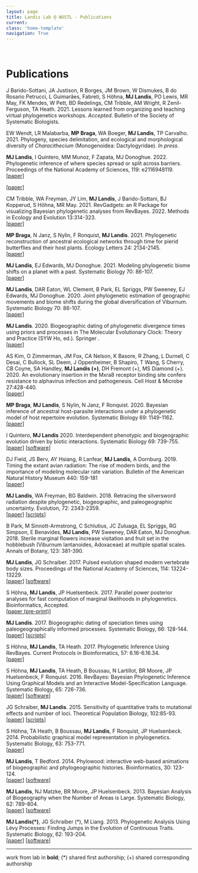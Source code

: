 ```yaml
---
layout: page
title: Landis Lab @ WUSTL - Publications
current:
class: 'home-template'
navigation: True
---
```




<br>

# Publications

J Barido-Sottani, JA Justison, R Borges, JM Brown, W Dismukes, B do Rosario Petrucci, L Guimarães, Fabreti, S Höhna, **MJ Landis**, PO Lewis, MR May, FK Mendes, W Pett, BD Redelings, CM Tribble, AM Wright, R Zenil-Ferguson, TA Heath. 2021. Lessons learned from organizing and teaching virtual phylogenetics workshops. *Accepted*. Bulletin of the Society of Systematic Biologists.

EW Wendt, LR Malabarba, **MP Braga**, WA Boeger, **MJ Landis**, TP Carvalho. 2021. Phylogeny, species delimitation, and ecological and morphological diversity of *Characithecium* (Monogenoidea: Dactylogyridae). *In press.*<br>

**MJ Landis**, I Quintero, MM Munoz, F Zapata, MJ Donoghue. 2022. Phylogenetic inference of where species spread or split
across barriers. Proceedings of the National Academy of Sciences, 119: e2116948119.<br>
[[paper](https://raw.githubusercontent.com/landislab/landislab.github.io/master/assets/research/pdf/Landis_et_al_2022_PNAS_FIG_biogeo_model.pdf)]

[[paper](https://raw.githubusercontent.com/landislab/landislab.github.io/master/assets/research/pdf/Wendt_et_al_2022_Parasitology_Characithecium.pdf)]

CM Tribble, WA Freyman, JY Lim, **MJ Landis**, J Barido-Sottani, BJ Kopperud, S Höhna, MR May. 2021. RevGadgets: an R Package for visualizing Bayesian phylogenetic analyses from RevBayes. 2022. Methods in Ecology and Evolution 13:314-323.<br>
[[paper](https://raw.githubusercontent.com/landislab/landislab.github.io/master/assets/research/pdf/Tribble_et_al_2021_bioRxiv_revgadgets.pdf)]

**MP Braga**, N Janz, S Nylin, F Ronquist, **MJ Landis**. 2021. Phylogenetic reconstruction of ancestral ecological networks through time for pierid butterflies and their host plants. Ecology Letters 24: 2134-2145.<br>
[[paper](https://raw.githubusercontent.com/landislab/landislab.github.io/master/assets/research/pdf/Braga_et_al_2021_EcolLett_evol_network.pdf)]

**MJ Landis**, EJ Edwards, MJ Donoghue. 2021. Modeling phylogenetic biome shifts on a planet with a past. Systematic Biology 70: 86-107.<br>
[[paper](https://raw.githubusercontent.com/landislab/landislab.github.io/master/assets/research/pdf/Landis_et_al_2021_SystBiol_biome_shift.pdf)]

**MJ Landis**, DAR Eaton, WL Clement, B Park, EL Spriggs, PW Sweeney, EJ Edwards, MJ Donoghue. 2020. Joint phylogenetic estimation of geographic movements and biome shifts during the global diversification of Viburnum. Systematic Biology 70: 86-107.<br>
[[paper](https://raw.githubusercontent.com/landislab/landislab.github.io/master/assets/research/pdf/Landis_et_al_2021_SystBiol_viburnum_phylo.pdf)]

**MJ Landis**. 2020. Biogeographic dating of phylogenetic divergence times using priors and processes in The Molecular Evolutionary Clock: Theory and Practice (SYW Ho, ed.). Springer .<br>
[[paper](https://raw.githubusercontent.com/landislab/landislab.github.io/master/assets/research/pdf/Landis_2020_biogeo_dating_chapter.pdf)]

AS Kim, O Zimmerman, JM Fox, CA Nelson, K Basore, R Zhang, L Durnell, C Desai, C Bullock, SL Deem, J Oppenheimer, B Shapiro, T Wang, S Cherry, CB Coyne, SA Handley, **MJ Landis (+)**, DH Fremont (+), MS Diamond (+). 2020. An evolutionary insertion in the Mxra8 receptor binding site confers resistance to alphavirus infection and pathogenesis. Cell Host & Microbe 27:428-440.<br>
[[paper](https://raw.githubusercontent.com/landislab/landislab.github.io/master/assets/research/pdf/Kim_et_al_2020_CellHostMicrobe_alphavirus.pdf)]

**MP Braga**, **MJ Landis**, S Nylin, N Janz, F Ronquist. 2020. Bayesian inference of ancestral host-parasite interactions under a phylogenetic model of host repertoire evolution. Systematic Biology 69: 1149-1162.<br>
[[paper](https://raw.githubusercontent.com/landislab/landislab.github.io/master/assets/research/pdf/Braga_et_al_2020_SystBiol_host_parasite.pdf)]

I Quintero, **MJ Landis** 2020. Interdependent phenotypic and biogeographic evolution driven by biotic interactions. Systematic Biology 69: 739-755.<br>
[[paper](https://raw.githubusercontent.com/landislab/landislab.github.io/master/assets/research/pdf/Quintero_Landis_2020_SystBiol_biotic_interactions.pdf)]  [[software](https://github.com/ignacioq/Tapestree.jl)]

DJ Field, JS Berv, AY Hsiang, R Lanfear, **MJ Landis**, A Dornburg. 2019. Timing the extant avian radiation: The rise of modern birds, and the importance of modeling molecular rate variation. Bulletin of the American Natural History Museum 440: 159-181 <br>
[[paper](https://raw.githubusercontent.com/landislab/landislab.github.io/master/assets/research/pdf/Field_et_al_2019_PeerJ_avian_dating.pdf)]

**MJ Landis**, WA Freyman, BG Baldwin. 2018. Retracing the silversword radiation despite phylogenetic, biogeographic, and paleogeographic uncertainty. Evolution, 72: 2343-2359.<br>
[[paper](https://raw.githubusercontent.com/landislab/landislab.github.io/master/assets/research/pdf/Landis_et_al_2018_Evolution_silversword_radiation.pdf)]  [[scripts](http://github.com/mlandis/biogeo_silversword)]

B Park, M Sinnott-Armstrong, C Schlutius, JC Zuluaga, EL Spriggs, RG Simpson, E Benavides, **MJ Landis**, PW Sweeney, DAR Eaton, MJ Donoghue. 2018. Sterile marginal flowers increase visitation and fruit set in the hobblebush (Viburnum lantanoides, Adoxaceae) at multiple spatial scales. Annals of Botany, 123: 381-390.

**MJ Landis**, JG Schraiber. 2017. Pulsed evolution shaped modern vertebrate body sizes. Proceedings of the National Academy of Sciences, 114: 13224-13229.<br>
[[paper](https://raw.githubusercontent.com/landislab/landislab.github.io/master/assets/research/pdf/Landis_Schraiber_2017_PNAS_pulse_vertebrate.pdf)]  [[software](http://github.com/Schraiber/pulsR)]

S Höhna, **MJ Landis**, JP Huelsenbeck. 2017. Parallel power posterior analyses for fast computation of marginal likelihoods in phylogenetics. Bioinformatics, Accepted.
<br>[[paper (pre-print)](https://raw.githubusercontent.com/landislab/landislab.github.io/master/assets/research/pdf/Hoehna_et_al_2017_bioRxiv_parallel_marg_like.pdf)]

**MJ Landis**. 2017. Biogeographic dating of speciation times using paleogeographically informed processes. Systematic Biology, 66: 128-144.<br>
[[paper](https://raw.githubusercontent.com/landislab/landislab.github.io/master/assets/research/pdf/Landis_2017_SystBiol_biogeographic_dating.pdf)]  [[scripts](http://github.com/mlandis/biogeographic_dating)]

S Höhna, **MJ Landis**, TA Heath. 2017. Phylogenetic Inference Using RevBayes. Current Protocols in Bioinformatics, 57: 6.16-6.16.34.
<br>[[paper](https://raw.githubusercontent.com/landislab/landislab.github.io/master/assets/research/pdf/Hoehna_et_al_2017_CurrProcBioinfo_revbayes.pdf)]

S Höhna, **MJ Landis**, TA Heath, B Boussau, N Lartillot, BR Moore, JP Huelsenbeck, F Ronquist. 2016. RevBayes: Bayesian Phylogenetic Inference Using Graphical Models and an Interactive Model-Specification Language. Systematic Biology, 65: 726-736.
<br>[[paper](https://raw.githubusercontent.com/landislab/landislab.github.io/master/assets/research/pdf/Hoehna_et_al_2016_SystBiol_revbayes.pdf)]  [[software](http://github.com/revbayes/revbayes)]

JG Schraiber, **MJ Landis**. 2015. Sensitivity of quantitative traits to mutational effects and number of loci. Theoretical Population Biology, 102:85-93.<br>
[[paper](https://raw.githubusercontent.com/landislab/landislab.github.io/master/assets/research/pdf/Schraiber_Landis_2014_TPB_quant_coalescent.pdf)]  [[scripts](http://github.com/Schraiber/quant_trait_coalescent)]

S Höhna, TA Heath, B Boussau, **MJ Landis**, F Ronquist, JP Huelsenbeck. 2014. Probabilistic graphical model representation in phylogenetics. Systematic Biology, 63: 753-771.
<br>[[paper](https://raw.githubusercontent.com/landislab/landislab.github.io/master/assets/research/pdf/Hoehna_et_al_2014_SystBiol_graphical_models.pdf)]

**MJ Landis**, T Bedford. 2014. Phylowood: interactive web-based animations of biogeographic and phylogeographic histories. Bioinformatics, 30: 123-124.<br>
[[paper](https://raw.githubusercontent.com/landislab/landislab.github.io/master/assets/research/pdf/Landis_Bedford_2014_Bioinfo_phylowood.pdf)]  [[software](http://mlandis.github.io/phylowood)]

**MJ Landis**, NJ Matzke, BR Moore, JP Huelsenbeck. 2013. Bayesian Analysis of Biogeography when the Number of Areas is Large. Systematic Biology, 62: 789-804.<br>
[[paper](https://raw.githubusercontent.com/landislab/landislab.github.io/master/assets/research/pdf/Landis_et_al_2013_SystBiol_biogeography_many_areas.pdf)]  [[software](http://software.google.com/p/archive/bayarea)]

**MJ Landis(\*)**, JG Schraiber (\*), M Liang. 2013. Phylogenetic Analysis Using Lévy Processes: Finding Jumps in the Evolution of Continuous Traits. Systematic Biology, 62: 193-204.<br>
[[paper](https://raw.githubusercontent.com/landislab/landislab.github.io/master/assets/research/pdf/Landis_et_al_2012_SystBiol_phylo_levy.pdf)]  [[software](http://github.com/mlandis/creepy-jerk)]

---
work from lab in **bold**; (\*) shared first authorship; (\+) shared corresponding authorship
